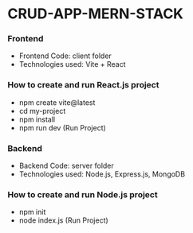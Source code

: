 <!DOCTYPE html>
<html>
  <head>
  </head>
  <body>
    <h1> CRUD-APP-MERN-STACK </h1>
    <h3>Frontend</h3>
    <ul>
      <li>Frontend Code: client folder</li>
      <li>Technologies used: Vite + React </li>
    </ul>
    <h3>How to create and run React.js project</h3>
    <ul>
      <li>npm create vite@latest</li>
      <li>cd my-project</li>
      <li>npm install</li>
      <li>npm run dev (Run Project)</li>
      </li>
    </ul>
    <h3>Backend</h3>
    <ul>
      <li>Backend Code: server folder</li>
      <li>Technologies used: Node.js, Express.js, MongoDB </li>
    </ul>
    <h3>How to create and run Node.js project</h3>
    <ul>
      <li>npm init</li>
      <li>node index.js (Run Project)</li>
      </li>
    </ul>
    
  </body>
</html>
